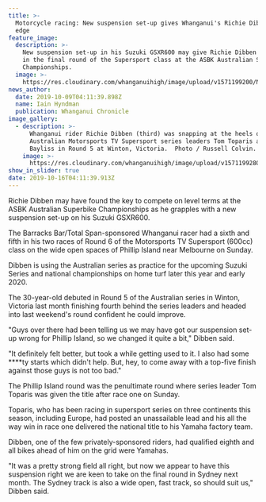 ```yaml
---
title: >-
  Motorcycle racing: New suspension set-up gives Whanganui's Richie Dibben an
  edge 
feature_image:
  description: >-
    New suspension set-up in his Suzuki GSXR600 may give Richie Dibben an edge
    in the final round of the Supersport class at the ASBK Australian Superbike
    Championships.
  image: >-
    https://res.cloudinary.com/whanganuihigh/image/upload/v1571199200/News/Richie-Dibben_Chron_9.10.19.jpg
news_author:
  date: 2019-10-09T04:11:39.898Z
  name: Iain Hyndman
  publication: Whanganui Chronicle
image_gallery:
  - description: >-
      Whanganui rider Richie Dibben (third) was snapping at the heels of
      Australian Motorsports TV Supersport series leaders Tom Toparis and Oliver
      Bayliss in Round 5 at Winton, Victoria.  Photo / Russell Colvin.
    image: >-
      https://res.cloudinary.com/whanganuihigh/image/upload/v1571199280/News/Richie-Dibben._Chron_9.10.19.jpg
show_in_slider: true
date: 2019-10-16T04:11:39.913Z
---
```

Richie Dibben may have found the key to compete on level terms at the ASBK Australian Superbike Championships as he grapples with a new suspension set-up on his Suzuki GSXR600.

The Barracks Bar/Total Span-sponsored Whanganui racer had a sixth and fifth in his two races of Round 6 of the Motorsports TV Supersport (600cc) class on the wide open spaces of Phillip Island near Melbourne on Sunday.

Dibben is using the Australian series as practice for the upcoming Suzuki Series and national championships on home turf later this year and early 2020.

The 30-year-old debuted in Round 5 of the Australian series in Winton, Victoria last month finishing fourth behind the series leaders and headed into last weekend's round confident he could improve.

"Guys over there had been telling us we may have got our suspension set-up wrong for Phillip Island, so we changed it quite a bit," Dibben said.

"It definitely felt better, but took a while getting used to it. I also had some ****ty starts which didn't help. But, hey, to come away with a top-five finish against those guys is not too bad."

The Phillip Island round was the penultimate round where series leader Tom Toparis was given the title after race one on Sunday.

Toparis, who has been racing in supersport series on three continents this season, including Europe, had posted an unassailable lead and his all the way win in race one delivered the national title to his Yamaha factory team.

Dibben, one of the few privately-sponsored riders, had qualified eighth and all bikes ahead of him on the grid were Yamahas.

"It was a pretty strong field all right, but now we appear to have this suspension right we are keen to take on the final round in Sydney next month. The Sydney track is also a wide open, fast track, so should suit us," Dibben said.

